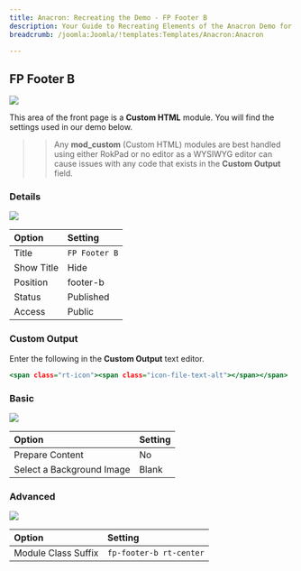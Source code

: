 ```yaml
---
title: Anacron: Recreating the Demo - FP Footer B
description: Your Guide to Recreating Elements of the Anacron Demo for Joomla
breadcrumb: /joomla:Joomla/!templates:Templates/Anacron:Anacron

---
```


FP Footer B
-----

![][demo]

This area of the front page is a **Custom HTML** module. You will find the settings used in our demo below.

>> Any **mod_custom** (Custom HTML) modules are best handled using either RokPad or no editor as a WYSIWYG editor can cause issues with any code that exists in the **Custom Output** field.

### Details

![][demo2]

| Option     | Setting        |  
| :--------- | :------------- |  
| Title      | `FP Footer B`  |  
| Show Title | Hide           |  
| Position   | footer-b       |  
| Status     | Published      |  
| Access     | Public         |  

### Custom Output

Enter the following in the **Custom Output** text editor.

~~~ .html
<span class="rt-icon"><span class="icon-file-text-alt"></span></span>
~~~

### Basic

![][demo3]

| Option                    | Setting |  
| :------------------------ | :------ |  
| Prepare Content           | No      |  
| Select a Background Image | Blank   |

### Advanced

![][demo4]

| Option              | Setting                  |  
| :------------------ | :----------------------- |  
| Module Class Suffix | `fp-footer-b rt-center`  |  

[demo]: assets/demo_12.jpeg
[demo2]: assets/footerb_1.jpeg
[demo3]: assets/footerb_2.jpeg
[demo4]: assets/footerb_3.jpeg